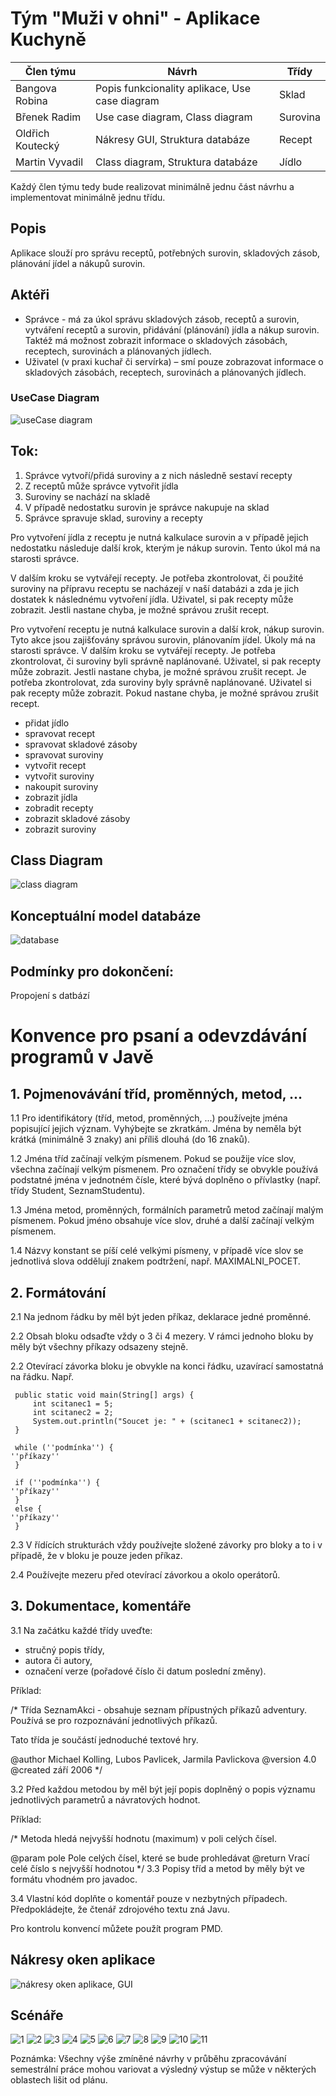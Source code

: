 # Tým "Muži v ohni"   - Aplikace Kuchyně
Člen týmu | Návrh | Třídy
--- | --- | ---
Bangova Robina | Popis funkcionality aplikace, Use case diagram | Sklad
Břenek Radim | Use case diagram, Class diagram | Surovina
Oldřich Koutecký | Nákresy GUI, Struktura databáze | Recept
Martin Vyvadil | Class diagram, Struktura databáze | Jídlo

Každý člen týmu tedy bude realizovat minimálně jednu část návrhu a implementovat minimálně jednu třídu.
## Popis
Aplikace slouží pro správu receptů, potřebných surovin, skladových zásob, plánování jídel a nákupů surovin.
## Aktéři
*	Správce - má za úkol správu skladových zásob, receptů a surovin, vytváření receptů a surovin, přidávání (plánování) jídla a nákup surovin. Taktéž má možnost zobrazit informace o skladových zásobách, receptech, surovinách a plánovaných jídlech.
*	Uživatel (v praxi kuchař či servírka) – smí pouze zobrazovat informace o skladových zásobách, receptech, surovinách a plánovaných jídlech.
### UseCase Diagram
![useCase diagram](https://raw.githubusercontent.com/kouo00/obrazky/master/useCase.png)
## Tok:
1.	Správce vytvoří/přidá suroviny a z nich následně sestaví recepty
2.	Z receptů může správce vytvořit jídla
3.	Suroviny se nachází na skladě
4.	V případě nedostatku surovin je správce nakupuje na sklad
5.	Správce spravuje sklad, suroviny a recepty

Pro vytvoření jídla z receptu je nutná kalkulace surovin a v případě jejich nedostatku následuje další krok, kterým je nákup surovin. Tento úkol má na starosti správce. 

V dalším kroku se vytvářejí recepty. Je potřeba zkontrolovat, či použité suroviny na přípravu receptu se nacházejí v naší databázi a zda je jich dostatek k následnému vytvoření jídla. Uživatel, si pak recepty může zobrazit. Jestli nastane chyba, je možné správou zrušit recept.


Pro vytvoření receptu je nutná kalkulace surovin a další krok, nákup surovin. Tyto akce jsou zajišťovány správou surovin, plánovaním jídel. Úkoly má na starosti správce. V dalším kroku se vytvářejí recepty. Je potřeba zkontrolovat, či suroviny byli správně naplánované. Uživatel, si pak recepty může zobrazit. Jestli nastane chyba, je možné správou zrušit recept. Je potřeba zkontrolovat, zda suroviny byly správně naplánované. Uživatel si pak recepty může zobrazit. Pokud nastane chyba, je možné správou zrušit recept.
*	přidat jídlo
*	spravovat recept
*	spravovat skladové zásoby
*	spravovat suroviny
*	vytvořit recept
*	vytvořit suroviny
*	nakoupit suroviny
*	zobrazit jídla
*	zobradit recepty
*	zobrazit skladové zásoby
*	zobrazit suroviny

## Class Diagram
![class diagram](https://raw.githubusercontent.com/kouo00/obrazky/master/classDiagram.png)

## Konceptuální model databáze
![database](https://raw.githubusercontent.com/kouo00/obrazky/master/database.png)
## Podmínky pro dokončení:
Propojení s datbází 

# Konvence pro psaní a odevzdávání programů v Javě
## 1. Pojmenovávání tříd, proměnných, metod, ...
1.1 Pro identifikátory (tříd, metod, proměnných, ...) používejte jména popisující jejich význam. Vyhýbejte se zkratkám. Jména by neměla být krátká (minimálně 3 znaky) ani příliš dlouhá (do 16 znaků).

1.2 Jména tříd začínají velkým písmenem. Pokud se použije více slov, všechna začínají velkým písmenem. Pro označení třídy se obvykle používá podstatné jména v jednotném čísle, které bývá doplněno o přívlastky (např. třídy Student, SeznamStudentu).

1.3 Jména metod, proměnných, formálních parametrů metod začínají malým písmenem. Pokud jméno obsahuje více slov, druhé a další začínají velkým písmenem.

1.4 Názvy konstant se píší celé velkými písmeny, v případě více slov se jednotlivá slova oddělují znakem podtržení, např. MAXIMALNI_POCET.

## 2. Formátování
2.1 Na jednom řádku by měl být jeden příkaz, deklarace jedné proměnné.

2.2 Obsah bloku odsaďte vždy o 3 či 4 mezery. V rámci jednoho bloku by měly být všechny příkazy odsazeny stejně.

2.2 Otevírací závorka bloku je obvykle na konci řádku, uzavírací samostatná na řádku. Např.

     public static void main(String[] args) {
         int scitanec1 = 5;
         int scitanec2 = 2;
         System.out.println("Soucet je: " + (scitanec1 + scitanec2));
     }

     while (''podmínka'') {
 	''příkazy''
     }

     if (''podmínka'') {
 	''příkazy''
     }
     else {
 	''příkazy''
     }
2.3 V řídících strukturách vždy používejte složené závorky pro bloky a to i v případě, že v bloku je pouze jeden příkaz.

2.4 Používejte mezeru před otevírací závorkou a okolo operátorů.

## 3. Dokumentace, komentáře
3.1 Na začátku každé třídy uveďte:

- stručný popis třídy, 
- autora či autory, 
- označení verze (pořadové číslo či datum poslední změny).

Příklad:

 /*
   Třída SeznamAkci - obsahuje seznam přípustných příkazů adventury.
   Používá se pro rozpoznávání jednotlivých příkazů.
 
   Tato třída je součástí jednoduché textové hry.
 
 @author     Michael Kolling, Lubos Pavlicek, Jarmila Pavlickova
 @version    4.0
 @created    září 2006
 */
 
3.2 Před každou metodou by měl být její popis doplněný o popis významu jednotlivých parametrů a návratových hodnot. 

Příklad:

 /*
  Metoda hledá nejvyšší hodnotu (maximum) v poli celých čísel.
 
 @param pole Pole celých čísel, které se bude prohledávat
 @return Vrací celé číslo s nejvyšší hodnotou
 */
3.3 Popisy tříd a metod by měly být ve formátu vhodném pro javadoc.

3.4 Vlastní kód doplňte o komentář pouze v nezbytných případech. Předpokládejte, že čtenář zdrojového textu zná Javu.

Pro kontrolu konvencí můžete použít program PMD.
## Nákresy oken aplikace
![nákresy oken aplikace, GUI](https://raw.githubusercontent.com/kouo00/obrazky/master/nakres.png)
## Scénáře
![1](https://raw.githubusercontent.com/kouo00/obrazky/master/1.png)
![2](https://raw.githubusercontent.com/kouo00/obrazky/master/2.png)
![3](https://raw.githubusercontent.com/kouo00/obrazky/master/3.png)
![4](https://raw.githubusercontent.com/kouo00/obrazky/master/4.png)
![5](https://raw.githubusercontent.com/kouo00/obrazky/master/5png)
![6](https://raw.githubusercontent.com/kouo00/obrazky/master/6.png)
![7](https://raw.githubusercontent.com/kouo00/obrazky/master/7.png)
![8](https://raw.githubusercontent.com/kouo00/obrazky/master/8.png)
![9](https://raw.githubusercontent.com/kouo00/obrazky/master/9.png)
![10](https://raw.githubusercontent.com/kouo00/obrazky/master/10.png)
![11](https://raw.githubusercontent.com/kouo00/obrazky/master/11.png)

Poznámka: 
Všechny výše zmíněné návrhy v průběhu zpracovávání semestrální práce mohou variovat a výsledný výstup se může v některých oblastech lišit od plánu.
